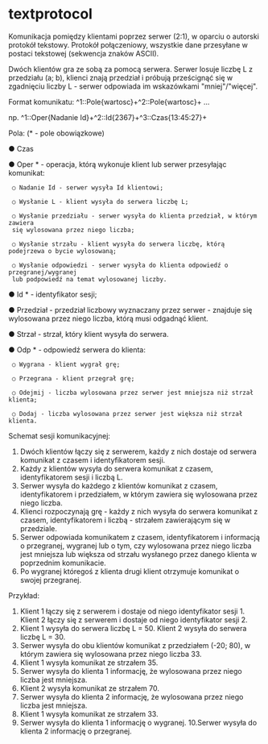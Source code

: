 # textprotocol
 Komunikacja pomiędzy klientami poprzez serwer (2:1), w oparciu o autorski protokół tekstowy.
 Protokół połączeniowy, wszystkie dane przesyłane w postaci tekstowej (sekwencja znaków ASCII).
 
 Dwóch klientów gra ze sobą za pomocą serwera. Serwer losuje liczbę L z przedziału (a; b), klienci znają
 przedział i próbują prześcignąć się w zgadnięciu liczby L - serwer odpowiada im wskazówkami "mniej"/"więcej".
 
Format komunikatu:
^1::Pole{wartosc}+^2::Pole{wartosc}+ …

np. ^1::Oper{Nadanie Id}+^2::Id{2367}+^3::Czas{13:45:27}+


Pola: (* - pole obowiązkowe)

   ● Czas
   
   ● Oper * - operacja, którą wykonuje klient lub serwer przesyłając komunikat:
   
     ○ Nadanie Id - serwer wysyła Id klientowi;

     ○ Wysłanie L - klient wysyła do serwera liczbę L;

     ○ Wysłanie przedziału - serwer wysyła do klienta przedział, w którym zawiera 
     się wylosowana przez niego liczba;

     ○ Wysłanie strzału - klient wysyła do serwera liczbę, którą podejrzewa o bycie wylosowaną;

     ○ Wysłanie odpowiedzi - serwer wysyła do klienta odpowiedź o przegranej/wygranej 
     lub podpowiedź na temat wylosowanej liczby.

● Id * - identyfikator sesji;

● Przedział - przedział liczbowy wyznaczany przez serwer - znajduje się
wylosowana przez niego liczba, którą musi odgadnąć klient.

● Strzał - strzał, który klient wysyła do serwera.

● Odp * - odpowiedź serwera do klienta:

     ○ Wygrana - klient wygrał grę;

     ○ Przegrana - klient przegrał grę;

     ○ Odejmij - liczba wylosowana przez serwer jest mniejsza niż strzał klienta;

     ○ Dodaj - liczba wylosowana przez serwer jest większa niż strzał klienta.

Schemat sesji komunikacyjnej:
1. Dwóch klientów łączy się z serwerem, każdy z nich dostaje od serwera
komunikat z czasem i identyfikatorem sesji.
2. Każdy z klientów wysyła do serwera komunikat z czasem, identyfikatorem
sesji i liczbą L.
3. Serwer wysyła do każdego z klientów komunikat z czasem, identyfikatorem i
przedziałem, w którym zawiera się wylosowana przez niego liczba.
4. Klienci rozpoczynają grę - każdy z nich wysyła do serwera komunikat z
czasem, identyfikatorem i liczbą - strzałem zawierającym się w przedziale.
5. Serwer odpowiada komunikatem z czasem, identyfikatorem i informacją o
przegranej, wygranej lub o tym, czy wylosowana przez niego liczba jest
mniejsza lub większa od strzału wysłanego przez danego klienta w
poprzednim komunikacie.
6. Po wygranej któregoś z klienta drugi klient otrzymuje komunikat o swojej
przegranej.

Przykład:
1. Klient 1 łączy się z serwerem i dostaje od niego identyfikator sesji 1.
Klient 2 łączy się z serwerem i dostaje od niego identyfikator sesji 2.
2. Klient 1 wysyła do serwera liczbę L = 50.
Klient 2 wysyła do serwera liczbę L = 30.
3. Serwer wysyła do obu klientów komunikat z przedziałem (-20; 80), w którym
zawiera się wylosowana przez niego liczba 33.
4. Klient 1 wysyła komunikat ze strzałem 35.
5. Serwer wysyła do klienta 1 informację, że wylosowana przez niego liczba jest
mniejsza.
6. Klient 2 wysyła komunikat ze strzałem 70.
7. Serwer wysyła do klienta 2 informację, że wylosowana przez niego liczba jest
mniejsza.
8. Klient 1 wysyła komunikat ze strzałem 33.
9. Serwer wysyła do klienta 1 informację o wygranej.
10.Serwer wysyła do klienta 2 informację o przegranej.
